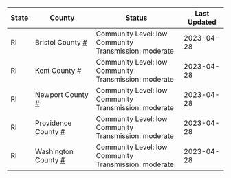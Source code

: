 State | County | Status | Last Updated
--- | --- | --- | --- 
RI | Bristol County <a href="#bristol_county">#</a> | <a name="bristol_county"></a>Community Level: low<br/>Community Transmission: moderate | 2023-04-28
RI | Kent County <a href="#kent_county">#</a> | <a name="kent_county"></a>Community Level: low<br/>Community Transmission: moderate | 2023-04-28
RI | Newport County <a href="#newport_county">#</a> | <a name="newport_county"></a>Community Level: low<br/>Community Transmission: moderate | 2023-04-28
RI | Providence County <a href="#providence_county">#</a> | <a name="providence_county"></a>Community Level: low<br/>Community Transmission: moderate | 2023-04-28
RI | Washington County <a href="#washington_county">#</a> | <a name="washington_county"></a>Community Level: low<br/>Community Transmission: moderate | 2023-04-28
